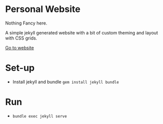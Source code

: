# Personal Website

Nothing Fancy here.

A simple jekyll generated website with a bit of custom theming and layout with CSS grids.

[Go to website](https://maximetouroute.github.io)

# Set-up
* Install jekyll and bundle
```gem install jekyll bundle```

# Run

* ```bundle exec jekyll serve```

